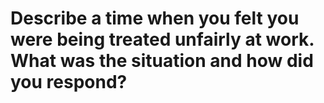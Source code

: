 # Describe a time when you felt you were being treated unfairly at work. What was the situation and how did you respond?

